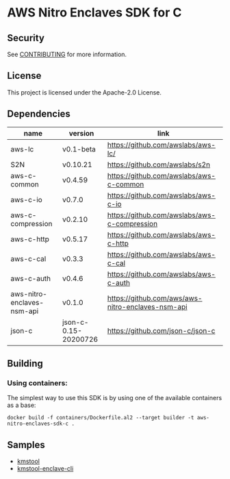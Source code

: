 # AWS Nitro Enclaves SDK for C

## Security

See [CONTRIBUTING](CONTRIBUTING.md#security-issue-notifications) for more information.

## License

This project is licensed under the Apache-2.0 License.

## Dependencies
| name                       | version              | link                                              |
|----------------------------|----------------------|---------------------------------------------------|
| aws-lc                     | v0.1-beta            | https://github.com/awslabs/aws-lc/                |
| S2N                        | v0.10.21             | https://github.com/awslabs/s2n                    |
| aws-c-common               | v0.4.59              | https://github.com/awslabs/aws-c-common           |
| aws-c-io                   | v0.7.0               | https://github.com/awslabs/aws-c-io               |
| aws-c-compression          | v0.2.10              | https://github.com/awslabs/aws-c-compression       |
| aws-c-http                 | v0.5.17              | https://github.com/awslabs/aws-c-http             |
| aws-c-cal                  | v0.3.3               | https://github.com/awslabs/aws-c-cal              |
| aws-c-auth                 | v0.4.6               | https://github.com/awslabs/aws-c-auth             |
| aws-nitro-enclaves-nsm-api | v0.1.0               | https://github.com/aws/aws-nitro-enclaves-nsm-api |
| json-c                     | json-c-0.15-20200726 | https://github.com/json-c/json-c                  |

## Building

### Using containers:
The simplest way to use this SDK is by using one of the available containers as a base:
```
docker build -f containers/Dockerfile.al2 --target builder -t aws-nitro-enclaves-sdk-c .
```


## Samples
 * [kmstool](docs/kmstool.md)
 * [kmstool-enclave-cli](docs/kmstool.md#kmstool-enclave-cli)

